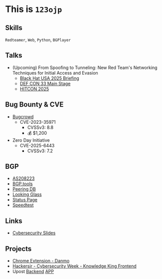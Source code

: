 
# This is `123ojp`
## Skills
`Redteamer`, `Web`, `Python`, `BGPlayer`

## Talks
- (Upcoming) From Spoofing to Tunneling: New Red Team's Networking Techniques for Initial Access and Evasion  
    - [Black Hat USA 2025 Briefing](https://www.blackhat.com/us-25/briefings/schedule/#from-spoofing-to-tunneling-new-red-teams-networking-techniques-for-initial-access-and-evasion-44678)
    - [DEF CON 33 Main Stage](https://defcon.org/html/defcon-33/dc-33-speakers.html#content_60316)
    - [HITCON 2025](https://hitcon.org/2025/zh-TW/agenda/4deb724d-dfd5-4fd1-b736-06fc17eac162/)

## Bug Bounty & CVE
- [Bugcrowd](https://bugcrowd.com/123ojp)
  - CVE-2023-35971
    - CVSSv3: 8.8
    - 💰 $1,200
- Zero Day Initiative
  - CVE-2025-6443
    - CVSSv3: 7.2	

## BGP
- [AS208223](https://as208223.eu.org)
- [BGP.tools](https://bgp.tools/as/208223#asinfo)
- [Peering DB](https://www.peeringdb.com/net/29521)
- [Looking Glass](https://lg.as208223.eu.org/)
- [Status Page](https://status.as208223.eu.org/)
- [Speedtest](http://speed.as208223.eu.org/)



## Links
- [Cybersecurity Slides](https://slides.foxo.tw/)

## Projects
- [Chrome Extension - Danmo](https://chrome.google.com/webstore/detail/%E5%BD%88%E5%B9%95/nkppbninkacnenkkdmogmokdpekgjkpo/)
- [Hackersir - Cybersecurity Week - Knowledge King Frontend](https://king.foxo.tw/)
- Upost [Backend](https://github.com/123ojp/Upost-Backend) [APP](https://github.com/123ojp/Upost-AndroidApp)
